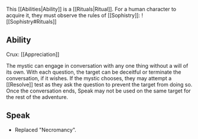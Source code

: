 This [[Abilities|Ability]] is a [[Rituals|Ritual]]. For a human character to acquire it, they must observe the rules of [[Sophistry]]:
![[Sophistry#Rituals]]
## Ability
Crux: [[Appreciation]]

The mystic can engage in conversation with any one thing without a will of its own. With each question, the target can be deceitful or terminate the conversation, if it wishes. If the mystic chooses, they may attempt a [[Resolve]] test as they ask the question to prevent the target from doing so. Once the conversation ends, Speak may not be used on the same target for the rest of the adventure.
## Speak
* Replaced "Necromancy".
